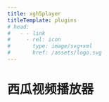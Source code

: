 ```yaml
---
title: xgh5player
titleTemplate: plugins
# head:
#   - - link
#     - rel: icon
#       type: image/svg+xml
#       href: /assets/logo.svg
---
```


# 西瓜视频播放器